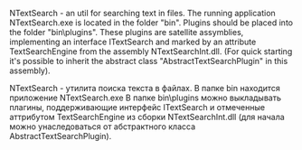 NTextSearch - an util for searching text in files.
The running application NTextSearch.exe is located in the folder "bin".
Plugins should be placed into the folder "bin\plugins". These plugins are satellite assymblies, implementing an interface ITextSearch and marked by an attribute TextSearchEngine from the assembly NTextSearchInt.dll. (For quick starting it's possible to inherit the abstract class "AbstractTextSearchPlugin" in this assembly).


NTextSearch - утилита поиска текста в файлах.
В папке bin находится приложение NTextSearch.exe
В папке bin\plugins можно выкладывать плагины, поддерживающие интерфейс ITextSearch и отмеченные аттрибутом TextSearchEngine из сборки NTextSearchInt.dll (для начала можно унаследоваться от абстрактного класса AbstractTextSearchPlugin).